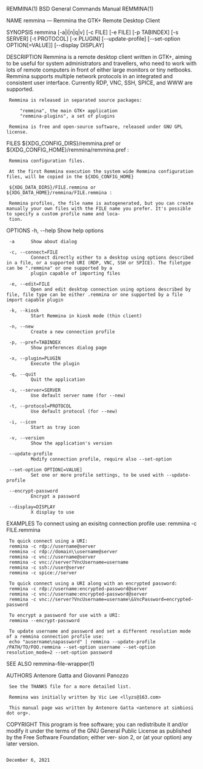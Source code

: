 REMMINA(1)                                                                      BSD General Commands Manual                                                                     REMMINA(1)

NAME
     remmina — Remmina the GTK+ Remote Desktop Client

SYNOPSIS
     remmina [-a|i|n|q|v] [-c FILE] [-e FILE] [-p TABINDEX] [-s SERVER] [-t PROTOCOL] [-x PLUGIN] [--update-profile] [--set-option OPTION[=VALUE]] [--display DISPLAY]

DESCRIPTION
     Remmina is a remote desktop client written in GTK+, aiming to be useful for system administrators and travellers, who need to work with lots of remote computers in front of either
     large monitors or tiny netbooks. Remmina supports multiple network protocols in an integrated and consistent user interface.  Currently RDP, VNC, SSH, SPICE, and WWW are supported.

     Remmina is released in separated source packages:

         "remmina", the main GTK+ application
         "remmina-plugins", a set of plugins

     Remmina is free and open-source software, released under GNU GPL license.

FILES
     ${XDG_CONFIG_DIRS}/remmina.pref or ${XDG_CONFIG_HOME}/remmina/remmina.pref :

     Remmina configuration files.

     At the first Remmina execution the system wide Remmina configuration files, will be copied in the ${XDG_CONFIG_HOME}

     ${XDG_DATA_DIRS}/FILE.remmina or ${XDG_DATA_HOME}/remmina/FILE.remmina :

     Remmina profiles, the file name is autogenerated, but you can create manually your own files with the FILE name you prefer. It's possible to specify a custom profile name and loca‐
     tion.

OPTIONS
     -h, --help
             Show help options

     -a      Show about dialog

     -c, --connect=FILE
             Connect directly either to a desktop using options described in a file, or a supported URI (RDP, VNC, SSH or SPICE). The filetype can be ".remmina" or one supported by a
             plugin capable of importing files

     -e, --edit=FILE
             Open and edit desktop connection using options described by file, file type can be either .remmina or one supported by a file import capable plugin

     -k, --kiosk
             Start Remmina in kiosk mode (thin client)

     -n, --new
             Create a new connection profile

     -p, --pref=TABINDEX
             Show preferences dialog page

     -x, --plugin=PLUGIN
             Execute the plugin

     -q, --quit
             Quit the application

     -s, --server=SERVER
             Use default server name (for --new)

     -t, --protocol=PROTOCOL
             Use default protocol (for --new)

     -i, --icon
             Start as tray icon

     -v, --version
             Show the application's version

     --update-profile
             Modify connection profile, require also --set-option

     --set-option OPTION[=VALUE]
             Set one or more profile settings, to be used with --update-profile

     --encrypt-password
             Encrypt a password

     --display=DISPLAY
             X display to use

EXAMPLES
     To connect using an exisitng connection profile use:
     remmina -c FILE.remmina

     To quick connect using a URI:
     remmina -c rdp://username@server
     remmina -c rdp://domain\\username@server
     remmina -c vnc://username@server
     remmina -c vnc://server?VncUsername=username
     remmina -c ssh://user@server
     remmina -c spice://server

     To quick connect using a URI along with an encrypted password:
     remmina -c rdp://username:encrypted-password@server
     remmina -c vnc://username:encrypted-password@server
     remmina -c vnc://server?VncUsername=username\&VncPassword=encrypted-password

     To encrypt a password for use with a URI:
     remmina --encrypt-password

     To update username and password and set a different resolution mode of a remmina connection profile use:
     echo "ausername\napassword" | remmina --update-profile /PATH/TO/FOO.remmina --set-option username --set-option resolution_mode=2 --set-option password

SEE ALSO
     remmina-file-wrapper(1)

AUTHORS
     Antenore Gatta <antenore at simbiosi dot org> and Giovanni Panozzo <giovanni at panozzo dot it>

     See the THANKS file for a more detailed list.

     Remmina was initially written by Vic Lee <llyzs@163.com>

     This manual page was written by Antenore Gatta <antenore at simbiosi dot org>.

COPYRIGHT
     This program is free software; you can redistribute it and/or modify it under the terms of the GNU General Public License as published by the Free Software Foundation; either ver‐
     sion 2, or (at your option) any later version.

                                                                                     December 6, 2021
